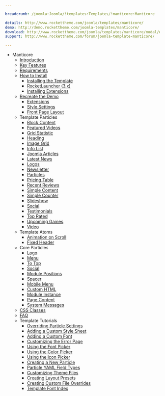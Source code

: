 ```yaml
---

breadcrumb: /joomla:Joomla/!templates:Templates/!manticore:Manticore

details: http://www.rockettheme.com/joomla/templates/manticore/
demo: http://demo.rockettheme.com/joomla-templates/manticore/
download: http://www.rockettheme.com/joomla/templates/manticore/modal/downloads
support: http://www.rockettheme.com/forum/joomla-template-manticore/

---
```


* Manticore
    - [Introduction]()
    - [Key Features](INDEX.md#key-features)
    - [Requirements](INDEX.md#requirements)
    - [How to Install](../../platform/templates.md#how-to-install)
        + [Installing the Template](http://docs.gantry.org/gantry5/basics/installation#installing-a-gantry-theme)
        + [RocketLauncher (3.x)](../../platform/rocketlauncher_3x.md)
        + [Installing Extensions](../../platform/extensions.md#how-to-install-an-extension)
    - [Recreate the Demo](demo.md)
        + [Extensions](demo.md#recommended-extensions)
        + [Style Settings](demo_settings.md)
        + [Front Page Layout](demo.md#home-page-layout-presets)
    - Template Particles
        - [Block Content](particle_block.md)
        - [Featured Videos](particle_featuredvideo.md)
        - [Grid Statistic](particle_grid.md)
        - [Heading](particle_heading.md)
        - [Image Grid](particle_image.md)
        - [Info List](particle_info.md)
        - [Joomla Articles](particle_joomla.md)        
        - [Latest News](particle_latestnews.md)
        - [Logos](particle_logos.md)
        - [Newsletter](particle_newsletter.md)
        - [Particles](particle_particles.md)        
        - [Pricing Table](particle_pricing.md)
        - [Recent Reviews](particle_recentreviews.md)
        - [Simple Content](particle_simple.md)
        - [Simple Counter](particle_simplecounter.md)
        - [Slideshow](particle_slideshow.md)
        - [Social](particle_social.md)        
        - [Testimonials](particle_testimonials.md)        
        - [Top Rated](particle_top.md)        
        - [Upcoming Games](particle_upcoming.md)        
        - [Video](particle_video.md)        
    - Template Atoms
        * [Animation on Scroll](atom_aos.md)
        * [Fixed Header](atom_fixedheader.md)
    - Core Particles
        + [Logo](http://docs.gantry.org/gantry5/particles/logo)
        + [Menu](http://docs.gantry.org/gantry5/particles/menu-control)
        + [To Top](http://docs.gantry.org/gantry5/particles/to-top)
        + [Social](http://docs.gantry.org/gantry5/particles/social)
        + [Module Positions](http://docs.gantry.org/gantry5/particles/position)
        + [Spacer](http://docs.gantry.org/gantry5/particles/spacer)
        + [Mobile Menu](http://docs.gantry.org/gantry5/particles/mobile-menu)
        + [Custom HTML](http://docs.gantry.org/gantry5/particles/custom-html)
        + [Module Instance](http://docs.gantry.org/gantry5/particles/module-instance)
        + [Page Content](http://docs.gantry.org/gantry5/particles/page-content)
        + [System Messages](http://docs.gantry.org/gantry5/particles/system-messages)
    - [CSS Classes](css.md)
    - [FAQ](faq.md)
    - Template Tutorials
        + [Overriding Particle Settings](http://docs.gantry.org/gantry5/tutorials/overriding-particle-settings)
        + [Adding a Custom Style Sheet](http://docs.gantry.org/gantry5/tutorials/adding-a-custom-style-sheet)
        + [Adding a Custom Font](http://docs.gantry.org/gantry5/tutorials/fonts)
        + [Customizing the Error Page](http://docs.gantry.org/gantry5/tutorials/customize-the-error-page)
        + [Using the Font Picker](http://docs.gantry.org/gantry5/tutorials/using-the-font-picker)
        + [Using the Color Picker](http://docs.gantry.org/gantry5/tutorials/using-the-color-picker)
        + [Using the Icon Picker](http://docs.gantry.org/gantry5/tutorials/using-the-icon-picker)
        + [Creating a New Particle](http://docs.gantry.org/gantry5/advanced/creating-a-new-particle)
        + [Particle YAML Field Types](http://docs.gantry.org/gantry5/advanced/particle-yaml-field-types)
        + [Customizing Theme Files](http://docs.gantry.org/gantry5/advanced/customizing-theme-files)
        + [Creating Layout Presets](http://docs.gantry.org/gantry5/advanced/creating-layout-presets)
        + [Creating Custom File Overrides](http://docs.gantry.org/gantry5/advanced/file-overrides)
        + [Template Font Index](../../../technical_tips/general/font_index.md)
